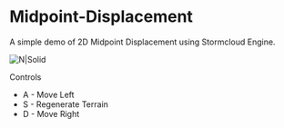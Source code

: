 # Midpoint-Displacement
A simple demo of 2D Midpoint Displacement using Stormcloud Engine. 


![N|Solid](http://image.prntscr.com/image/6bb4ffcba6d7471b9dae49edc1faf178.png)

Controls

  - A - Move Left
  - S - Regenerate Terrain
  - D - Move Right
